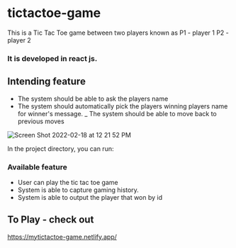 # tictactoe-game

This is a Tic Tac Toe game between two players known as 
P1 - player 1
P2 - player 2

### It is developed in react js.



## Intending feature
- The system should be able to ask the players name
- The system should automatically pick the players winning players name for winner's message.
_ The system should be able to move back to previous moves


![Screen Shot 2022-02-18 at 12 21 52 PM](https://user-images.githubusercontent.com/20610726/154676730-80b6e572-6bfa-4801-a438-7402771e540b.png)



In the project directory, you can run:

### Available feature
- User can play the tic tac toe game
- System is able to capture gaming history.
- System is able to output the player that won by id

## To Play - check out
https://mytictactoe-game.netlify.app/
